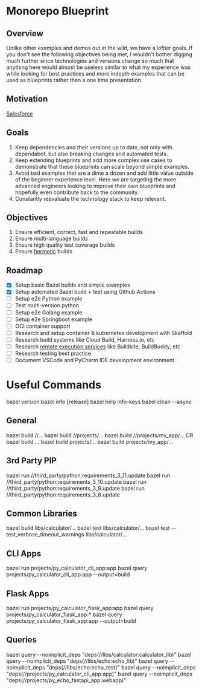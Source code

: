 # Monorepo Blueprint

## Overview

Unlike other examples and demos out in the wild, we have a loftier goals. If you don't see the following objectives being met, I wouldn't bother digging much further since technologies and versions change so much that anything here would almost be useless similar to what my experience was while looking for best practices and more indepth examples that can be used as blueprints rather than a one time presentation.

## Motivation

[Salesforce](https://www.youtube.com/watch?v=KZIYdxsRp4w)

## Goals

1. Keep dependencies and their versions up to date, not only with dependabot, but also breaking changes and automated tests.
1. Keep extending blueprints and add more complex use cases to demonstrate that these blueprints can scale beyond simple examples.
1. Avoid bad examples that are a dime a dozen and add little value outside of the beginner experience level. Here we are targeting the more advanced engineers looking to improve their own blueprints and hopefully even contribute back to the community.
1. Constantly reevaluate the technology stack to keep relevant.

## Objectives

1. Ensure efficient, correct, fast and repeatable builds
1. Ensure multi-language builds
1. Ensure high quality test coverage builds
1. Ensure [hermetic](https://bazel.build/basics/hermeticity) builds

## Roadmap

- [x] Setup basic Bazel builds and simple examples
- [x] Setup automated Bazel build + test using Github Actions
- [ ] Setup e2e Python example
- [ ] Test multi-version python
- [ ] Setup e2e Golang example
- [ ] Setup e2e Springboot example
- [ ] OCI container support
- [ ] Research and setup container & kubernetes development with Skaffold
- [ ] Research build systems like Cloud Build, Harness.io, etc
- [ ] Research [remote execution services](https://bazel.build/community/remote-execution-services) like Buildkite, BuildBuddy, etc
- [ ] Research testing best practice
- [ ] Document VSCode and PyCharm IDE development environment

# Useful Commands

bazel version
bazel info [release]
bazel help info-keys
bazel clean --async

## General

bazel build //...
bazel build //projects/...
bazel build //projects/my_app/...
OR
bazel build ...
bazel build projects/...
bazel build projects/my_app/...

## 3rd Party PIP

bazel run //third_party/python:requirements_3_11.update
bazel run //third_party/python:requirements_3_10.update
bazel run //third_party/python:requirements_3_9.update
bazel run //third_party/python:requirements_3_8.update

## Common Libraries

bazel build libs/calculator/...
bazel test libs/calculator/...
bazel test --test_verbose_timeout_warnings libs/calculator/...

## CLI Apps

bazel run projects/py_calculator_cli_app:app
bazel query projects/py_calculator_cli_app:app --output=build

## Flask Apps

bazel run projects/py_calculator_flask_app:app
bazel query projects/py_calculator_flask_app:*
bazel query projects/py_calculator_flask_app:app --output=build

## Queries

bazel query --noimplicit_deps "deps(//libs/calculator:calculator_lib)"
bazel query --noimplicit_deps "deps(//libs/echo:echo_lib)"
bazel query --noimplicit_deps "deps(//libs/echo:echo_test)"
bazel query --noimplicit_deps "deps(//projects/py_calculator_cli_app:app)"
bazel query --noimplicit_deps "deps(//projects/py_echo_fastapi_app:webapp)"
